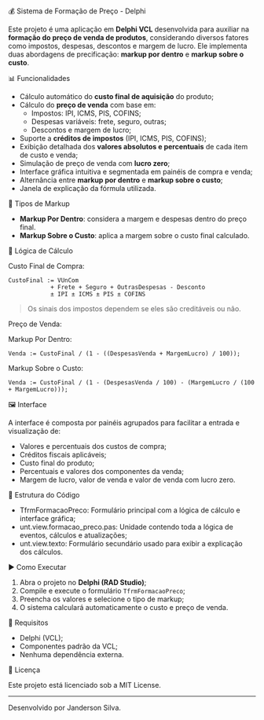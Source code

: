 
💰 Sistema de Formação de Preço - Delphi

Este projeto é uma aplicação em **Delphi VCL** desenvolvida para auxiliar na **formação do preço de venda de produtos**, considerando diversos fatores como impostos, despesas, descontos e margem de lucro. Ele implementa duas abordagens de precificação: **markup por dentro** e **markup sobre o custo**.

📊 Funcionalidades

- Cálculo automático do **custo final de aquisição** do produto;
- Cálculo do **preço de venda** com base em:
  - Impostos: IPI, ICMS, PIS, COFINS;
  - Despesas variáveis: frete, seguro, outras;
  - Descontos e margem de lucro;
- Suporte a **créditos de impostos** (IPI, ICMS, PIS, COFINS);
- Exibição detalhada dos **valores absolutos e percentuais** de cada item de custo e venda;
- Simulação de preço de venda com **lucro zero**;
- Interface gráfica intuitiva e segmentada em painéis de compra e venda;
- Alternância entre **markup por dentro** e **markup sobre o custo**;
- Janela de explicação da fórmula utilizada.

🧮 Tipos de Markup

- **Markup Por Dentro**: considera a margem e despesas dentro do preço final.
- **Markup Sobre o Custo**: aplica a margem sobre o custo final calculado.

🧠 Lógica de Cálculo

Custo Final de Compra:

    CustoFinal := VUnCom 
                + Frete + Seguro + OutrasDespesas - Desconto
                ± IPI ± ICMS ± PIS ± COFINS

> Os sinais dos impostos dependem se eles são creditáveis ou não.

Preço de Venda:

Markup Por Dentro:

    Venda := CustoFinal / (1 - ((DespesasVenda + MargemLucro) / 100));

Markup Sobre o Custo:

    Venda := CustoFinal / (1 - (DespesasVenda / 100) - (MargemLucro / (100 + MargemLucro)));

🖼️ Interface

A interface é composta por painéis agrupados para facilitar a entrada e visualização de:

- Valores e percentuais dos custos de compra;
- Créditos fiscais aplicáveis;
- Custo final do produto;
- Percentuais e valores dos componentes da venda;
- Margem de lucro, valor de venda e valor de venda com lucro zero.

📂 Estrutura do Código

- TfrmFormacaoPreco: Formulário principal com a lógica de cálculo e interface gráfica;
- unt.view.formacao_preco.pas: Unidade contendo toda a lógica de eventos, cálculos e atualizações;
- unt.view.texto: Formulário secundário usado para exibir a explicação dos cálculos.

▶️ Como Executar

1. Abra o projeto no **Delphi (RAD Studio)**;
2. Compile e execute o formulário `TfrmFormacaoPreco`;
3. Preencha os valores e selecione o tipo de markup;
4. O sistema calculará automaticamente o custo e preço de venda.

🔧 Requisitos

- Delphi (VCL);
- Componentes padrão da VCL;
- Nenhuma dependência externa.

📃 Licença

Este projeto está licenciado sob a MIT License.

---

Desenvolvido por Janderson Silva.
